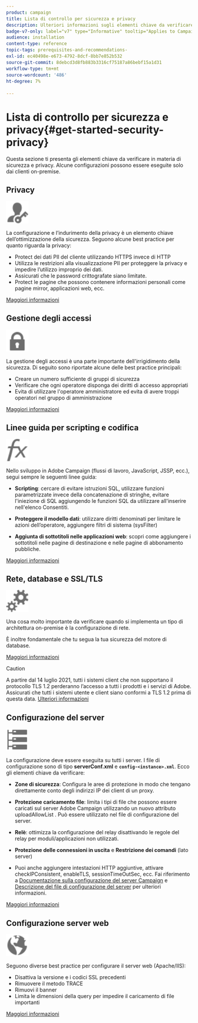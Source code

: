 ```yaml
---
product: campaign
title: Lista di controllo per sicurezza e privacy
description: Ulteriori informazioni sugli elementi chiave da verificare in materia di sicurezza e privacy
badge-v7-only: label="v7" type="Informative" tooltip="Applies to Campaign Classic v7 only"
audience: installation
content-type: reference
topic-tags: prerequisites-and-recommendations-
exl-id: ec40498e-e673-4792-8dcf-8bb7e852b532
source-git-commit: 8debcd3d8fb883b3316cf75187a86bebf15a1d31
workflow-type: tm+mt
source-wordcount: '486'
ht-degree: 7%

---
```


# Lista di controllo per sicurezza e privacy{#get-started-security-privacy}



Questa sezione ti presenta gli elementi chiave da verificare in materia di sicurezza e privacy. Alcune configurazioni possono essere eseguite solo dai clienti on-premise.

## Privacy

<img src="assets/do-not-localize/icon_privacy.svg" width="60px">

La configurazione e l’indurimento della privacy è un elemento chiave dell’ottimizzazione della sicurezza. Seguono alcune best practice per quanto riguarda la privacy:

* Protect dei dati PII del cliente utilizzando HTTPS invece di HTTP
* Utilizza le restrizioni alla visualizzazione PII per proteggere la privacy e impedire l’utilizzo improprio dei dati.
* Assicurati che le password crittografate siano limitate.
* Protect le pagine che possono contenere informazioni personali come pagine mirror, applicazioni web, ecc.

[Maggiori informazioni](../../installation/using/privacy.md)

## Gestione degli accessi

<img src="assets/do-not-localize/icon_access.svg" width="60px">

La gestione degli accessi è una parte importante dell&#39;irrigidimento della sicurezza. Di seguito sono riportate alcune delle best practice principali:

* Creare un numero sufficiente di gruppi di sicurezza
* Verificare che ogni operatore disponga dei diritti di accesso appropriati
* Evita di utilizzare l&#39;operatore amministratore ed evita di avere troppi operatori nel gruppo di amministrazione

[Maggiori informazioni](../../installation/using/access-management.md)

## Linee guida per scripting e codifica

<img src="assets/do-not-localize/icon_scripting.svg" width="60px">

Nello sviluppo in Adobe Campaign (flussi di lavoro, JavaScript, JSSP, ecc.), segui sempre le seguenti linee guida:

* **Scripting**: cercare di evitare istruzioni SQL, utilizzare funzioni parametrizzate invece della concatenazione di stringhe, evitare l&#39;iniezione di SQL aggiungendo le funzioni SQL da utilizzare all&#39;inserire nell&#39;elenco Consentiti.

* **Proteggere il modello dati**: utilizzare diritti denominati per limitare le azioni dell’operatore, aggiungere filtri di sistema (sysFilter)

* **Aggiunta di sottotitoli nelle applicazioni web**: scopri come aggiungere i sottotitoli nelle pagine di destinazione e nelle pagine di abbonamento pubbliche.

[Maggiori informazioni](../../installation/using/scripting-coding-guidelines.md)

## Rete, database e SSL/TLS

<img src="assets/do-not-localize/icon_network.svg" width="60px">

Una cosa molto importante da verificare quando si implementa un tipo di architettura on-premise è la configurazione di rete.

È inoltre fondamentale che tu segua la tua sicurezza del motore di database.

[Maggiori informazioni](../../installation/using/network-database.md)

>[!CAUTION]
>
>A partire dal 14 luglio 2021, tutti i sistemi client che non supportano il protocollo TLS 1.2 perderanno l’accesso a tutti i prodotti e i servizi di Adobe. Assicurati che tutti i sistemi utente e client siano conformi a TLS 1.2 prima di questa data. [Ulteriori informazioni](https://helpx.adobe.com/x-productkb/multi/eol-tls-support.html)

## Configurazione del server

<img src="assets/do-not-localize/icon_server.svg" width="60px">

La configurazione deve essere eseguita su tutti i server. I file di configurazione sono di tipo **serverConf.xml** e **`config-<instance>.xml`**. Ecco gli elementi chiave da verificare:

* **Zone di sicurezza**: Configura le aree di protezione in modo che tengano direttamente conto degli indirizzi IP dei client di un proxy.

* **Protezione caricamento file**: limita i tipi di file che possono essere caricati sul server Adobe Campaign utilizzando un nuovo attributo uploadAllowList . Può essere utilizzato nel file di configurazione del server.

* **Relè**: ottimizza la configurazione del relay disattivando le regole del relay per moduli/applicazioni non utilizzati.

* **Protezione delle connessioni in uscita** e **Restrizione dei comandi** (lato server)

* Puoi anche aggiungere intestazioni HTTP aggiuntive, attivare checkIPConsistent, enableTLS, sessionTimeOutSec, ecc. Fai riferimento a [Documentazione sulla configurazione del server Campaign](../../installation/using/configuring-campaign-server.md) e [Descrizione del file di configurazione del server](../../installation/using/the-server-configuration-file.md) per ulteriori informazioni.

[Maggiori informazioni](../../installation/using/server-configuration.md)

## Configurazione server web

<img src="assets/do-not-localize/icon_web.svg" width="60px">

Seguono diverse best practice per configurare il server web (Apache/IIS):

* Disattiva la versione e i codici SSL precedenti
* Rimuovere il metodo TRACE
* Rimuovi il banner
* Limita le dimensioni della query per impedire il caricamento di file importanti

[Maggiori informazioni](../../installation/using/web-server-configuration.md)
